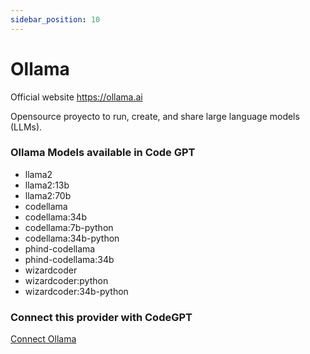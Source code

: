 ```yaml
---
sidebar_position: 10
---
```


# Ollama

Official website https://ollama.ai


Opensource proyecto to run, create, and share large language models (LLMs).


### Ollama Models available in Code GPT

- llama2
- llama2:13b
- llama2:70b
- codellama
- codellama:34b
- codellama:7b-python
- codellama:34b-python
- phind-codellama
- phind-codellama:34b
- wizardcoder
- wizardcoder:python
- wizardcoder:34b-python

### Connect this provider with CodeGPT

[Connect Ollama](https://docs.codegpt.co/docs/tutorial-basics/installation#ollama)